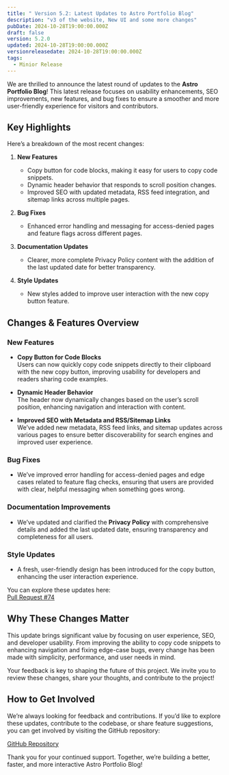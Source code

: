 ```yaml
---
title: " Version 5.2: Latest Updates to Astro Portfolio Blog"
description: "v3 of the website, New UI and some more changes"
pubDate: 2024-10-28T19:00:00.000Z
draft: false
version: 5.2.0
updated: 2024-10-28T19:00:00.000Z
versionreleasedate: 2024-10-28T19:00:00.000Z
tags:
  - Minior Release
---
```


We are thrilled to announce the latest round of updates to the **Astro Portfolio Blog**! This latest release focuses on usability enhancements, SEO improvements, new features, and bug fixes to ensure a smoother and more user-friendly experience for visitors and contributors.

## Key Highlights

Here’s a breakdown of the most recent changes:

1. **New Features**

   - Copy button for code blocks, making it easy for users to copy code snippets.
   - Dynamic header behavior that responds to scroll position changes.
   - Improved SEO with updated metadata, RSS feed integration, and sitemap links across multiple pages.

2. **Bug Fixes**

   - Enhanced error handling and messaging for access-denied pages and feature flags across different pages.

3. **Documentation Updates**

   - Clearer, more complete Privacy Policy content with the addition of the last updated date for better transparency.

4. **Style Updates**
   - New styles added to improve user interaction with the new copy button feature.

## Changes & Features Overview

### New Features

- **Copy Button for Code Blocks**  
  Users can now quickly copy code snippets directly to their clipboard with the new copy button, improving usability for developers and readers sharing code examples.

- **Dynamic Header Behavior**  
  The header now dynamically changes based on the user’s scroll position, enhancing navigation and interaction with content.

- **Improved SEO with Metadata and RSS/Sitemap Links**  
  We’ve added new metadata, RSS feed links, and sitemap updates across various pages to ensure better discoverability for search engines and improved user experience.

### Bug Fixes

- We’ve improved error handling for access-denied pages and edge cases related to feature flag checks, ensuring that users are provided with clear, helpful messaging when something goes wrong.

### Documentation Improvements

- We’ve updated and clarified the **Privacy Policy** with comprehensive details and added the last updated date, ensuring transparency and completeness for all users.

### Style Updates

- A fresh, user-friendly design has been introduced for the copy button, enhancing the user interaction experience.

You can explore these updates here:  
[Pull Request #74](https://github.com/rafay99-epic/Astro-Portfolio-Blog/pull/74)

## Why These Changes Matter

This update brings significant value by focusing on user experience, SEO, and developer usability. From improving the ability to copy code snippets to enhancing navigation and fixing edge-case bugs, every change has been made with simplicity, performance, and user needs in mind.

Your feedback is key to shaping the future of this project. We invite you to review these changes, share your thoughts, and contribute to the project!

## How to Get Involved

We’re always looking for feedback and contributions. If you’d like to explore these updates, contribute to the codebase, or share feature suggestions, you can get involved by visiting the GitHub repository:

[GitHub Repository](https://github.com/rafay99-epic/Astro-Portfolio-Blog)

Thank you for your continued support. Together, we’re building a better, faster, and more interactive Astro Portfolio Blog!
